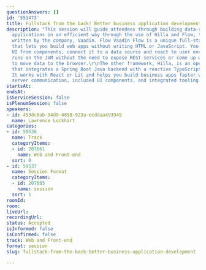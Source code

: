 ```yaml
---
questionAnswers: []
id: '551473'
title: Fullstack from the back! Better business application development
description: "This session will guide attendees through building data-rich business
  applications in an efficient way through the use of Hilla and Flow, two web frameworks
  written by the company, Vaadin. Flow Vaadin Flow is a unique full-stack framework
  that lets you build web apps without writing HTML or JavaScript. You compose the
  UI from components, connect it to a data source and react to user events. The UI
  runs on the JVM without the need to expose REST services or come up with other ways
  to move data to the browser.\r\nThe other framework, Hilla, is an open source framework
  that integrates a Spring Boot Java backend with a reactive TypeScript frontend.
  It works with React or Lit and helps you build business apps faster with type-safe
  server communication, included UI components, and integrated tooling."
startsAt: 
endsAt: 
isServiceSession: false
isPlenumSession: false
speakers:
- id: 453dc8ab-94d9-4858-923a-ecddaa493949
  name: Lawrence Lockhart
categories:
- id: 59536
  name: Track
  categoryItems:
  - id: 207661
    name: Web and Front-end
  sort: 0
- id: 59537
  name: Session Format
  categoryItems:
  - id: 207665
    name: session
  sort: 1
roomId: 
room: 
liveUrl: 
recordingUrl: 
status: Accepted
isInformed: false
isConfirmed: false
track: Web and Front-end
format: session
slug: fullstack-from-the-back-better-business-application-development

---
```


